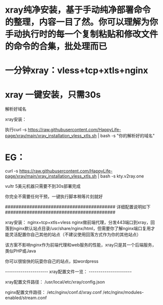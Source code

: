 # xray纯净安装，基于手动纯净部署命令的整理，内容一目了然。你可以理解为你手动执行时的每一个复制粘贴和修改文件的命令的合集，批处理而已
# 一分钟xray：vless+tcp+xtls+nginx
# xray 一键安装，只需30s

解析好域名

xray安装：

执行curl -s https://raw.githubusercontent.com/HappyLife-page/xray/main/xray_installation_vless_xtls.sh | bash -s "你的解析好的域名"
# EG： 
curl -s https://raw.githubusercontent.com/HappyLife-page/xray/main/xray_installation_vless_xtls.sh | bash -s kty.v2ray.one


vultr 5美元机器只需要不到30s部署完成

你完全不需要任何干预，一键执行脚本稍等片刻就好

######################################### 详细配置说明如下 #########################################

xray安装： nginx+tcp+xtls+vless
nginx做前端代理，分发443端口到xray，回落到nginx默认站点目录/usr/share/nginx/html，但需要你了解nginx端口复用才能灵活配置你自己其他的站点（不建议使用回落方式作为你的其他站点）

该方案不影响nginx作为前端代理和web服务的性能，xray只是其一个后端服务，类似PHP或Java

你可以很愉快的玩耍你自己的站点，如wordpress

---------------------- xray配置文件一览： ----------------------

xray配置文件路径： /usr/local/etc/xray/config.json

nginx配置文件路径： /etc/nginx/conf.d/xray.conf /etc/nginx/modules-enabled/stream.conf
